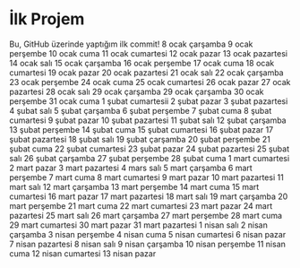 # İlk Projem
Bu, GitHub üzerinde yaptığım ilk commit!
8 ocak çarşamba
9 ocak perşembe
10 ocak cuma
11 ocak cumartesi
12 ocak pazar
13 ocak pazartesi
14 ocak salı
15 ocak çarşamba
16 ocak perşembe
17 ocak cuma
18 ocak cumartesi
19 ocak pazar
20 ocak pazartesi
21 ocak salı
22 ocak çarşamba
23 ocak perşembe
24 ocak cuma
25 ocak cumartesi
26 ocak pazar
27 ocak pazartesi
28 ocak salı
29 ocak çarşamba
29 ocak çarşamba
30 ocak perşembe
31 ocak cuma
1 şubat cumartesii
2 şubat pazar
3 şubat pazartesi
4 şubat salı
5 şubat çarşamba
6 şubat perşembe
7 şubat cuma
8 şubat cumartesi
9 şubat pazar
10 şubat pazartesi
11 şubat salı
12 şubat çarşamba
13 şubat perşembe
14 şubat cuma
15 şubat cumartesi
16 şubat pazar
17 şubat pazartesi
18 şubat salı
19 şubat çarşamba
20 şubat perşembe
21 şubat cuma
22 şubat cumartesi
23 şubat pazar
24 şubat pazartesi
25 şubat salı
26 şubat çarşamba
27 şubat perşembe
28 şubat cuma
1 mart cumartesi
2 mart pazar
3 mart pazartesi
4 mars salı
5 mart çarşamba
6 mart perşembe
7 mart cuma
8 mart cumartesi
9 mart pazar
10 mart pazartesi
11 mart salı
12 mart çarşamba
13 mart perşembe
14 mart cuma
15 mart cumartesi
16 mart pazar
17 mart pazartesi
18 mart salı
19 mart çarşamba
20 mart perşembe
21 mart cuma
22 mart cumartesi
23 mart pazar
24 mart pazartesi
25 mart salı
26 mart çarşamba
27 mart perşembe
28 mart cuma
29 mart cumartesi
30 mart pazar
31 mart pazartesi
1 nisan salı
2 nisan çarşamba
3 nisan perşembe
4 nisan cuma
5 nisan cumartesi
6 nisan pazar
7 nisan pazartesi
8 nisan salı
9 nisan çarşamba
10 nisan perşembe
11 nisan cuma
12 nisan cumartesi
13 nisan pazar
